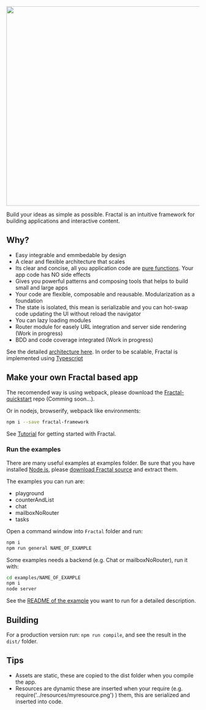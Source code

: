<img src="https://github.com/fractalPlatform/Fractal/blob/master/assets/fractaltexto.png" width="520px">

Build your ideas as simple as possible. Fractal is an intuitive framework for building applications and interactive content.

## Why?

- Easy integrable and emmbedable by design
- A clear and flexible architecture that scales
- Its clear and concise, all you application code are [pure functions](https://en.wikipedia.org/wiki/Pure_function). Your app code has NO side effects
- Gives you powerful patterns and composing tools that helps to build small and large apps
- Your code are flexible, composable and reausable. Modularization as a foundation
- The state is isolated, this mean is serializable and you can hot-swap code updating the UI without reload the navigator
- You can lazy loading modules
- Router module for easely URL integration and server side rendering (Work in progress)
- BDD and code coverage integrated (Work in progress)

See the detailed [architecture here](https://github.com/fractalPlatform/Fractal/blob/master/docs/ARCHITECTURE.md). In order to be scalable, Fractal is implemented using [Typescript](https://www.typescriptlang.org/)

## Make your own Fractal based app

The recomended way is using webpack, please download the [Fractal-quickstart](https://github.com/fractalPlatform/Fractal-quickstart) repo (Comming soon...).

Or in nodejs, browserify, webpack like environments:

```bash
npm i --save fractal-framework
```

See [Tutorial](https://github.com/fractalPlatform/Fractal/blob/master/docs/tutorials/tutorial.md) for getting started with Fractal.

### Run the examples

There are many useful examples at examples folder. Be sure that you have installed [Node.js](https://nodejs.org/en/), please [download Fractal source](https://github.com/fractalPlatform/Fractal/archive/master.zip) and extract them.

The examples you can run are:

- playground
- counterAndList
- chat
- mailboxNoRouter
- tasks

Open a command window into `Fractal` folder and run:

```bash
npm i
npm run general NAME_OF_EXAMPLE
```

Some examples needs a backend (e.g. Chat or mailboxNoRouter), run it with:

```bash
cd examples/NAME_OF_EXAMPLE
npm i
node server
```

See the [README of the example](https://github.com/fractalPlatform/Fractal/tree/master/examples) you want to run for a detailed description.

## Building

For a production version run: `npm run compile`, and see the result in the `dist/` folder.

## Tips

- Assets are static, these are copied to the dist folder when you compile the app.
- Resources are dynamic these are inserted when your require (e.g. require('../resources/myresource.png') ) them, this are serialized and inserted into code.
